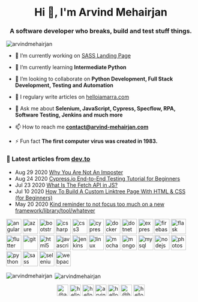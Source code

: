 <h1 align="center">Hi 👋, I'm Arvind Mehairjan</h1>
<h3 align="center">A software developer who breaks, build and test stuff things.</h3>

<p align="left"> <img src="https://komarev.com/ghpvc/?username=arvindmehairjan" alt="arvindmehairjan" /> </p>

- 🔭 I’m currently working on [SASS Landing Page](https://github.com/arvindmehairjan/sass-landingpage-tutorial)

- 🌱 I’m currently learning **Intermediate Python**

- 👯 I’m looking to collaborate on **Python Development, Full Stack Development, Testing and Automation**

- 📝 I regulary write articles on [helloiamarra.com](helloiamarra.com)

- 💬 Ask me about **Selenium, JavaScript, Cypress, Specflow, RPA, Software Testing, Jenkins and much more**

- 📫 How to reach me **contact@arvind-mehairjan.com**

- ⚡ Fun fact **The first computer virus was created in 1983.**

### 📝 Latest articles from [dev.to](https://dev.to/helloiamarra)

* Aug 29 2020 [Why You Are Not An Imposter](https://dev.to/helloiamarra/why-you-are-not-an-imposter-1cfj) 
* Aug 24 2020 [Cypress.io End-to-End Testing Tutorial for Beginners](https://dev.to/helloiamarra/cypress-io-end-to-end-testing-tutorial-for-beginners-312b) 
* Jul 23 2020 [What Is The Fetch API in JS?](https://dev.to/helloiamarra/what-is-the-fetch-api-in-js-3m9d) 
* Jul 10 2020 [How To Build A Custom Linktree Page With HTML & CSS (for Beginners)](https://dev.to/helloiamarra/how-to-build-a-custom-linktree-page-with-html-css-for-beginners-44i3) 
* May 20 2020 [Kind reminder to not focus too much on a new framework/library/tool/whatever](https://dev.to/helloiamarra/kind-reminder-to-not-focus-too-much-on-a-new-framework-libraries-tools-whatever-19e5) 
<p align="center">


<p align="left"><img src="https://devicons.github.io/devicon/devicon.git/icons/angularjs/angularjs-original.svg" alt="angularjs" width="40" height="40"/> <img src="https://www.vectorlogo.zone/logos/microsoft_azure/microsoft_azure-icon.svg" alt="azure" width="40" height="40"/> <img src="https://devicons.github.io/devicon/devicon.git/icons/bootstrap/bootstrap-plain.svg" alt="bootstrap" width="40" height="40"/> <img src="https://devicons.github.io/devicon/devicon.git/icons/csharp/csharp-original.svg" alt="csharp" width="40" height="40"/> <img src="https://devicons.github.io/devicon/devicon.git/icons/css3/css3-original-wordmark.svg" alt="css3" width="40" height="40"/> <img src="https://raw.githubusercontent.com/simple-icons/simple-icons/6e46ec1fc23b60c8fd0d2f2ff46db82e16dbd75f/icons/cypress.svg" alt="cypress" width="40" height="40"/> <img src="https://devicons.github.io/devicon/devicon.git/icons/docker/docker-original-wordmark.svg" alt="docker" width="40" height="40"/> <img src="https://devicons.github.io/devicon/devicon.git/icons/dot-net/dot-net-original-wordmark.svg" alt="dotnet" width="40" height="40"/> <img src="https://devicons.github.io/devicon/devicon.git/icons/express/express-original-wordmark.svg" alt="express" width="40" height="40"/> <img src="https://www.vectorlogo.zone/logos/firebase/firebase-icon.svg" alt="firebase" width="40" height="40"/> <img src="https://www.vectorlogo.zone/logos/pocoo_flask/pocoo_flask-icon.svg" alt="flask" width="40" height="40"/> <img src="https://www.vectorlogo.zone/logos/flutterio/flutterio-icon.svg" alt="flutter" width="40" height="40"/> <img src="https://www.vectorlogo.zone/logos/git-scm/git-scm-icon.svg" alt="git" width="40" height="40"/> <img src="https://devicons.github.io/devicon/devicon.git/icons/html5/html5-original-wordmark.svg" alt="html5" width="40" height="40"/> <img src="https://devicons.github.io/devicon/devicon.git/icons/javascript/javascript-original.svg" alt="javascript" width="40" height="40"/> <img src="https://www.vectorlogo.zone/logos/jenkins/jenkins-icon.svg" alt="jenkins" width="40" height="40"/> <img src="https://devicons.github.io/devicon/devicon.git/icons/linux/linux-original.svg" alt="linux" width="40" height="40"/> <img src="https://www.vectorlogo.zone/logos/mochajs/mochajs-icon.svg" alt="mocha" width="40" height="40"/> <img src="https://devicons.github.io/devicon/devicon.git/icons/mongodb/mongodb-original-wordmark.svg" alt="mongodb" width="40" height="40"/> <img src="https://devicons.github.io/devicon/devicon.git/icons/mysql/mysql-original-wordmark.svg" alt="mysql" width="40" height="40"/> <img src="https://devicons.github.io/devicon/devicon.git/icons/nodejs/nodejs-original-wordmark.svg" alt="nodejs" width="40" height="40"/> <img src="https://devicons.github.io/devicon/devicon.git/icons/photoshop/photoshop-plain.svg" alt="photoshop" width="40" height="40"/> <img src="https://devicons.github.io/devicon/devicon.git/icons/python/python-original.svg" alt="python" width="40" height="40"/> <img src="https://devicons.github.io/devicon/devicon.git/icons/sass/sass-original.svg" alt="sass" width="40" height="40"/> <img src="https://raw.githubusercontent.com/detain/svg-logos/780f25886640cef088af994181646db2f6b1a3f8/svg/selenium-logo.svg" alt="selenium" width="40" height="40"/> <img src="https://devicons.github.io/devicon/devicon.git/icons/webpack/webpack-original.svg" alt="webpack" width="40" height="40"/></p>

<p><img align="left" src="https://github-readme-stats.vercel.app/api/top-langs/?username=arvindmehairjan&layout=compact" alt="arvindmehairjan" /></p>

<p>&nbsp;<img align="center" src="https://github-readme-stats.vercel.app/api?username=arvindmehairjan&show_icons=true" alt="arvindmehairjan" /></p>

<p align="center">
<a href="https://codepen.io/@arvindmehairjan" target="blank"><img align="center" src="https://cdn.jsdelivr.net/npm/simple-icons@3.0.1/icons/codepen.svg" alt="@arvindmehairjan" height="30" width="30" /></a>
<a href="https://dev.to/helloiamarra" target="blank"><img align="center" src="https://cdn.jsdelivr.net/npm/simple-icons@3.0.1/icons/dev-dot-to.svg" alt="helloiamarra" height="30" width="30" /></a>
<a href="https://twitter.com/helloiamarra" target="blank"><img align="center" src="https://cdn.jsdelivr.net/npm/simple-icons@3.0.1/icons/twitter.svg" alt="helloiamarra" height="30" width="30" /></a>
<a href="https://linkedin.com/in/arvindmehairjan" target="blank"><img align="center" src="https://cdn.jsdelivr.net/npm/simple-icons@3.0.1/icons/linkedin.svg" alt="arvindmehairjan" height="30" width="30" /></a>
<a href="https://instagram.com/helloiamarra" target="blank"><img align="center" src="https://cdn.jsdelivr.net/npm/simple-icons@3.0.1/icons/instagram.svg" alt="helloiamarra" height="30" width="30" /></a>
<a href="https://medium.com/@helloiamarra" target="blank"><img align="center" src="https://cdn.jsdelivr.net/npm/simple-icons@3.0.1/icons/medium.svg" alt="@helloiamarra" height="30" width="30" /></a>
<a href="https://www.youtube.com/c/helloiamarra" target="blank"><img align="center" src="https://cdn.jsdelivr.net/npm/simple-icons@3.0.1/icons/youtube.svg" alt="helloiamarra" height="30" width="30" /></a>
</p>
